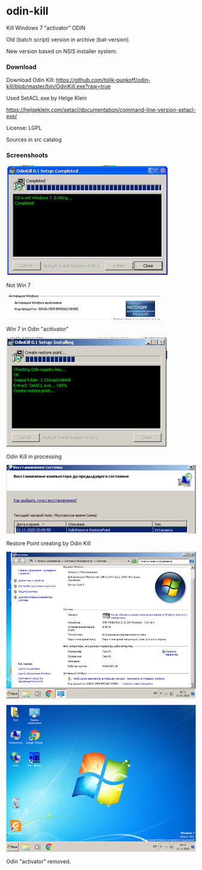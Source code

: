 # odin-kill
Kill Windows 7 "activator" ODIN

Old (batch script) version in archive (bat-version).

New version based on NSIS installer system.

### Download

Download Odin Kill: https://github.com/tolik-punkoff/odin-kill/blob/master/bin/OdinKill.exe?raw=true

Used SetACL.exe by Helge Klein

https://helgeklein.com/setacl/documentation/command-line-version-setacl-exe/

License: LGPL

Sources in src catalog

### Screenshoots

![Screenshoots](/screenshoots/01-OdinTestXP.png)

Not Win 7

![Screenshoots](/screenshoots/02-Win7-Odin.png)

Win 7 in Odin "acitivator"

![Screenshoots](/screenshoots/03-odin-kill-working.png)

Odin Kill in processing

![Screenshoots](/screenshoots/04-RestorePoint.png)

Restore Point creating by Odin Kill

![Screenshoots](/screenshoots/05-AfterOdin.png)

![Screenshoots](/screenshoots/06-AfterOdin.png)

Odin "activator" removed.
